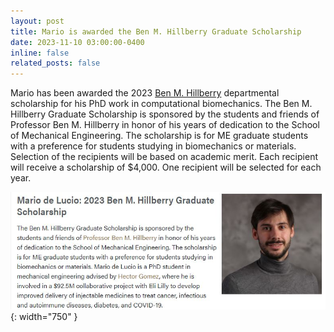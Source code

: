 ```yaml
---
layout: post
title: Mario is awarded the Ben M. Hillberry Graduate Scholarship
date: 2023-11-10 03:00:00-0400
inline: false
related_posts: false
---
```


Mario has been awarded the 2023 [Ben M. Hillberry](https://engineering.purdue.edu/ME/News/2023/purdue-me-grad-students-receive-fellowships-and-scholarships) departmental scholarship for his PhD work in computational biomechanics. The Ben M. Hillberry Graduate Scholarship is sponsored by the students and friends of Professor Ben M. Hillberry in honor of his years of dedication to the School of Mechanical Engineering. The scholarship is for ME graduate students with a preference for students studying in biomechanics or materials.  Selection of the recipients will be based on academic merit. Each recipient will receive a scholarship of $4,000. One recipient will be selected for each year. 


![Hillberry](/assets/img/hillberry.JPG){: width="750" }

